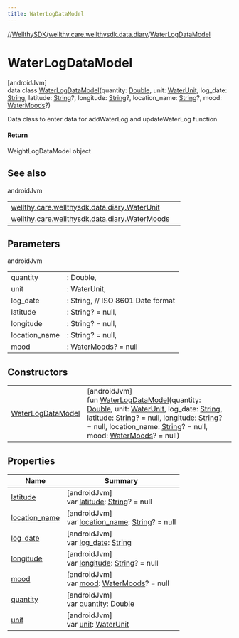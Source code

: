 ```yaml
---
title: WaterLogDataModel
---
```

//[WellthySDK](../../../index.html)/[wellthy.care.wellthysdk.data.diary](../index.html)/[WaterLogDataModel](index.html)



# WaterLogDataModel



[androidJvm]\
data class [WaterLogDataModel](index.html)(quantity: [Double](https://kotlinlang.org/api/latest/jvm/stdlib/kotlin/-double/index.html), unit: [WaterUnit](../-water-unit/index.html), log_date: [String](https://kotlinlang.org/api/latest/jvm/stdlib/kotlin/-string/index.html), latitude: [String](https://kotlinlang.org/api/latest/jvm/stdlib/kotlin/-string/index.html)?, longitude: [String](https://kotlinlang.org/api/latest/jvm/stdlib/kotlin/-string/index.html)?, location_name: [String](https://kotlinlang.org/api/latest/jvm/stdlib/kotlin/-string/index.html)?, mood: [WaterMoods](../-water-moods/index.html)?)

Data class to enter data for addWaterLog and updateWaterLog function



#### Return



WeightLogDataModel object



## See also


androidJvm

| | |
|---|---|
| [wellthy.care.wellthysdk.data.diary.WaterUnit](../-water-unit/index.html) |  |
| [wellthy.care.wellthysdk.data.diary.WaterMoods](../-water-moods/index.html) |  |



## Parameters


androidJvm

| | |
|---|---|
| quantity | : Double, |
| unit | : WaterUnit, |
| log_date | : String, // ISO 8601 Date format |
| latitude | : String? = null, |
| longitude | : String? = null, |
| location_name | : String? = null, |
| mood | : WaterMoods? = null |



## Constructors


| | |
|---|---|
| [WaterLogDataModel](-water-log-data-model.html) | [androidJvm]<br>fun [WaterLogDataModel](-water-log-data-model.html)(quantity: [Double](https://kotlinlang.org/api/latest/jvm/stdlib/kotlin/-double/index.html), unit: [WaterUnit](../-water-unit/index.html), log_date: [String](https://kotlinlang.org/api/latest/jvm/stdlib/kotlin/-string/index.html), latitude: [String](https://kotlinlang.org/api/latest/jvm/stdlib/kotlin/-string/index.html)? = null, longitude: [String](https://kotlinlang.org/api/latest/jvm/stdlib/kotlin/-string/index.html)? = null, location_name: [String](https://kotlinlang.org/api/latest/jvm/stdlib/kotlin/-string/index.html)? = null, mood: [WaterMoods](../-water-moods/index.html)? = null) |


## Properties


| Name | Summary |
|---|---|
| [latitude](latitude.html) | [androidJvm]<br>var [latitude](latitude.html): [String](https://kotlinlang.org/api/latest/jvm/stdlib/kotlin/-string/index.html)? = null |
| [location_name](location_name.html) | [androidJvm]<br>var [location_name](location_name.html): [String](https://kotlinlang.org/api/latest/jvm/stdlib/kotlin/-string/index.html)? = null |
| [log_date](log_date.html) | [androidJvm]<br>var [log_date](log_date.html): [String](https://kotlinlang.org/api/latest/jvm/stdlib/kotlin/-string/index.html) |
| [longitude](longitude.html) | [androidJvm]<br>var [longitude](longitude.html): [String](https://kotlinlang.org/api/latest/jvm/stdlib/kotlin/-string/index.html)? = null |
| [mood](mood.html) | [androidJvm]<br>var [mood](mood.html): [WaterMoods](../-water-moods/index.html)? = null |
| [quantity](quantity.html) | [androidJvm]<br>var [quantity](quantity.html): [Double](https://kotlinlang.org/api/latest/jvm/stdlib/kotlin/-double/index.html) |
| [unit](unit.html) | [androidJvm]<br>var [unit](unit.html): [WaterUnit](../-water-unit/index.html) |


